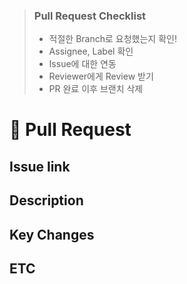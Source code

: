 > ### Pull Request Checklist
> - 적절한 Branch로 요청했는지 확인!
> - Assignee, Label 확인
> - Issue에 대한 연동
> - Reviewer에게 Review 받기
> - PR 완료 이후 브랜치 삭제

# 🐳 Pull Request
## Issue link
<!-- 머지하는 브랜치 번호 표시 -->

## Description
<!-- 이슈에 대하여 구현한 로직 설명 -->

## Key Changes
<!-- 변경된 키 정복 있다면 어떤 부분이 변경 되었는지 -->
<!-- 단, 키정보가 직접 노출되면 안됩니다. -->

## ETC
